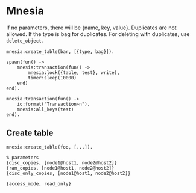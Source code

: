 Mnesia
======

If no parameters, there will be {name, key, value}.
Duplicates are not allowed. If the type is bag for
duplicates. For deleting with duplicates, use
`delete_object`.

    mnesia:create_table(bar, [{type, bag}]).

    spawn(fun() ->
        mnesia:transaction(fun() ->
            mnesia:lock({table, test}, write),
            timer:sleep(10000)
        end)
    end).

    mnesia:transaction(fun() ->
        io:format("Transaction~n"),
        mnesia:all_keys(test)
    end).


Create table
------------

    mnesia:create_table(foo, [...]).

    % parameters
    {disc_copies, [node1@host1, node2@host2]}
    {ram_copies, [node1@host1, node2@host2]}
    {disc_only_copies, [node1@host1, node2@host2]}

    {access_mode, read_only}
